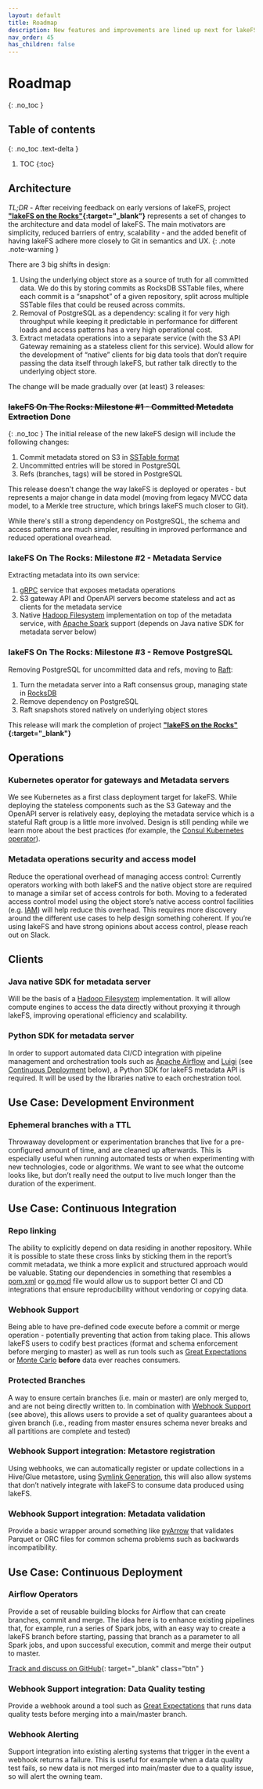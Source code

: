 ```yaml
---
layout: default
title: Roadmap
description: New features and improvements are lined up next for lakeFS. We would love you to be part of building lakeFS’s roadmap.
nav_order: 45
has_children: false
---
```


# Roadmap
{: .no_toc }

## Table of contents
{: .no_toc .text-delta }

1. TOC
{:toc}


## Architecture

_TL;DR_ - After receiving feedback on early versions of lakeFS, project **["lakeFS on the Rocks"](https://docs.google.com/document/d/1jzD7-jun-tdU5BGapmnMBe9ovSzBvTNjXCcVztV07A4/edit?usp=sharing){:target="_blank"}** represents a set of changes to the architecture and data model of lakeFS. The main motivators are simplicity, reduced barriers of entry, scalability -  and the added benefit of having lakeFS adhere more closely to Git in semantics and UX.
{: .note .note-warning }

There are 3 big shifts in design:


1. Using the underlying object store as a source of truth for all committed data. We do this by storing commits as RocksDB SSTable files, where each commit is a “snapshot” of a given repository, split across multiple SSTable files that could be reused across commits.
1. Removal of PostgreSQL as a dependency: scaling it for very high throughput while keeping it predictable in performance for different loads and access patterns has a very high operational cost.
1. Extract metadata operations into a separate service (with the S3 API Gateway remaining as a stateless client for this service). Would allow for the development of “native” clients for big data tools that don’t require passing the data itself through lakeFS, but rather talk directly to the underlying object store.

The change will be made gradually over (at least) 3 releases:

### ~~lakeFS On The Rocks: Milestone #1 - Committed Metadata Extraction~~ Done
{: .no_toc }
The initial release of the new lakeFS design will include the following changes:
1. Commit metadata stored on S3 in [SSTable format](https://blog.lowentropy.info/topics/deep-into-rocksdb/sstable-format-blockbased)
1. Uncommitted entries will be stored in PostgreSQL
1. Refs (branches, tags) will be stored in PostgreSQL

This release doesn't change the way lakeFS is deployed or operates - but represents a major change in data model (moving from legacy MVCC data model, to a Merkle tree structure, which brings lakeFS much closer to Git).

While there's still a strong dependency on PostgreSQL, the schema and access patterns are much simpler, resulting in improved performance and reduced operational ovearhead.

### lakeFS On The Rocks: Milestone #2  - Metadata Service
Extracting metadata into its own service:
1. [gRPC](https://grpc.io/) service that exposes metadata operations
1. S3 gateway API and OpenAPI servers become stateless and act as clients for the metadata service
1. Native [Hadoop Filesystem](http://hadoop.apache.org/docs/stable/api/org/apache/hadoop/fs/FileSystem.html) implementation on top of the metadata service, with [Apache Spark](https://spark.apache.org/) support (depends on Java native SDK for metadata server below)

### lakeFS On The Rocks: Milestone #3 - Remove PostgreSQL
Removing PostgreSQL for uncommitted data and refs, moving to [Raft](https://raft.github.io/):
1. Turn the metadata server into a Raft consensus group, managing state in [RocksDB](https://rocksdb.org/)
1. Remove dependency on PostgreSQL
1. Raft snapshots stored natively on underlying object stores

This release will mark the completion of project **["lakeFS on the Rocks"](https://docs.google.com/document/d/1jzD7-jun-tdU5BGapmnMBe9ovSzBvTNjXCcVztV07A4/edit?usp=sharing){:target="_blank"}** 

## Operations


### Kubernetes operator for gateways and Metadata servers
We see Kubernetes as a first class deployment target for lakeFS. While deploying the stateless components such as the S3 Gateway and the OpenAPI server is relatively easy, deploying the metadata service which is a stateful Raft group is a little more involved. Design is still pending while we learn more about the best practices (for example, the [Consul Kubernetes operator](https://www.consul.io/docs/k8s/installation/install#architecture)).

### Metadata operations security and access model
Reduce the operational overhead of managing access control: Currently operators working with both lakeFS and the native object store are required to manage a similar set of access controls for both.
Moving to a federated access control model using the object store’s native access control facilities (e.g. [IAM](https://aws.amazon.com/iam/)) will help reduce this overhead. This requires more discovery around the different use cases to help design something coherent. If you’re using lakeFS and have strong opinions about access control, please reach out on Slack.

## Clients


### Java native SDK for metadata server
Will be the basis of a [Hadoop Filesystem](http://hadoop.apache.org/docs/stable/api/org/apache/hadoop/fs/FileSystem.html) implementation. It will allow compute engines to access the data directly without proxying it through lakeFS, improving operational efficiency and scalability.

### Python SDK for metadata server
In order to support automated data CI/CD integration with pipeline management and orchestration tools such as [Apache Airflow](https://airflow.apache.org/) and [Luigi](https://luigi.readthedocs.io/en/stable/) (see [Continuous Deployment](#use-case-continuous-deployment) below), a Python SDK for lakeFS metadata API is required. It will be used by the libraries native to each orchestration tool.

## Use Case: Development Environment

### Ephemeral branches with a TTL
Throwaway development or experimentation branches that live for a pre-configured amount of time, and are cleaned up afterwards. This is especially useful when running automated tests or when experimenting with new technologies, code or algorithms. We want to see what the outcome looks like, but don’t really need the output to live much longer than the duration of the experiment.


## Use Case: Continuous Integration

### Repo linking
The ability to explicitly depend on data residing in another repository. While it is possible to state these cross links by sticking them in the report’s commit metadata, we think a more explicit and structured approach would be valuable. Stating our dependencies in something that resembles a [pom.xml](https://maven.apache.org/guides/introduction/introduction-to-the-pom.html#:~:text=A%20Project%20Object%20Model%20or,default%20values%20for%20most%20projects.) or [go.mod](https://github.com/golang/go/wiki/Modules#gomod) file would allow us to support better CI and CD integrations that ensure reproducibility without vendoring or copying data.

### Webhook Support
Being able to have pre-defined code execute before a commit or merge operation - potentially preventing that action from taking place. This allows lakeFS users to codify best practices (format and schema enforcement before merging to master) as well as run tools such as [Great Expectations](https://greatexpectations.io/) or [Monte Carlo](https://www.montecarlodata.com/) **before** data ever reaches consumers. 

### Protected Branches
A way to ensure certain branches (i.e. main or master) are only merged to, and are not being directly written to. In combination with [Webhook Support](#webhook-support) (see above), this allows users to provide a set of quality guarantees about a given branch (i.e., reading from 
master ensures schema never breaks and all partitions are complete and tested)

### Webhook Support integration: Metastore registration
Using webhooks, we can automatically register or update collections in a Hive/Glue metastore, using [Symlink Generation](https://docs.lakefs.io/using/glue_hive_metastore.html#create-symlink), this will also allow systems that don’t natively integrate with lakeFS to consume data produced using lakeFS.

### Webhook Support integration: Metadata validation
Provide a basic wrapper around something like [pyArrow](https://pypi.org/project/pyarrow/) that validates Parquet or ORC files for common schema problems such as backwards incompatibility.

## Use Case: Continuous Deployment

### Airflow Operators
Provide a set of reusable building blocks for Airflow that can create branches, commit and merge. The idea here is to enhance existing pipelines that, for example, run a series of Spark jobs, with an easy way to create a lakeFS branch before starting, passing that branch as a parameter to all Spark jobs, and upon successful execution, commit and merge their output to master.

[Track and discuss on GitHub](https://github.com/treeverse/lakeFS/issues/1771){: target="_blank" class="btn" }

### Webhook Support integration: Data Quality testing
Provide a webhook around a tool such as [Great Expectations](https://greatexpectations.io/) that runs data quality tests before merging into a main/master branch.


### Webhook Alerting
Support integration into existing alerting systems that trigger in the event a webhook returns a failure. This is useful for example when a data quality test fails, so new data is not merged into main/master due to a quality issue, so will alert the owning team.
